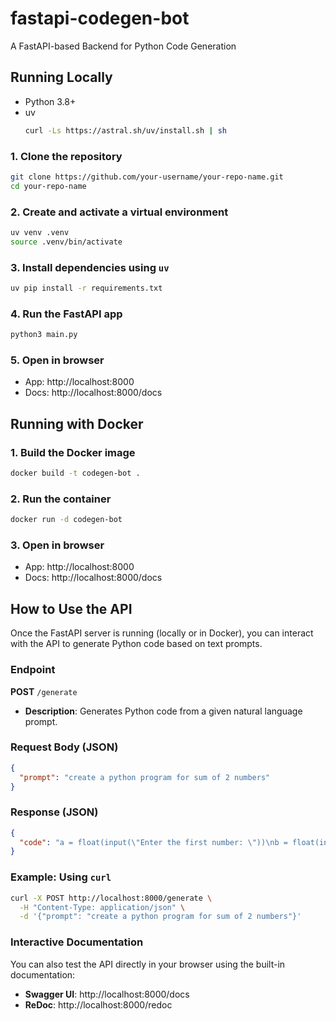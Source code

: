 # fastapi-codegen-bot
A FastAPI-based Backend for Python Code Generation

## Running Locally
- Python 3.8+
- uv 
    ```bash
    curl -Ls https://astral.sh/uv/install.sh | sh
    ````

### 1. Clone the repository
```bash
git clone https://github.com/your-username/your-repo-name.git
cd your-repo-name
```
### 2. Create and activate a virtual environment
```bash
uv venv .venv
source .venv/bin/activate
```
### 3. Install dependencies using `uv`
```bash
uv pip install -r requirements.txt
```
### 4. Run the FastAPI app
```bash
python3 main.py
```
### 5. Open in browser
- App: http://localhost:8000
- Docs: http://localhost:8000/docs

## Running with Docker
### 1. Build the Docker image
```bash
docker build -t codegen-bot .
```
### 2. Run the container
```bash
docker run -d codegen-bot
```
### 3. Open in browser
- App: http://localhost:8000
- Docs: http://localhost:8000/docs

## How to Use the API

Once the FastAPI server is running (locally or in Docker), you can interact with the API to generate Python code based on text prompts.

### Endpoint

**POST** `/generate`

- **Description**: Generates Python code from a given natural language prompt.

### Request Body (JSON)

```json
{
  "prompt": "create a python program for sum of 2 numbers"
}
```

### Response (JSON)

```json
{
  "code": "a = float(input(\"Enter the first number: \"))\nb = float(input(\"Enter the second number: \"))\nprint(\"The sum is:\", a + b)"
}
```

### Example: Using `curl`

```bash
curl -X POST http://localhost:8000/generate \
  -H "Content-Type: application/json" \
  -d '{"prompt": "create a python program for sum of 2 numbers"}'
```

### Interactive Documentation

You can also test the API directly in your browser using the built-in documentation:

- **Swagger UI**: http://localhost:8000/docs
- **ReDoc**: http://localhost:8000/redoc
